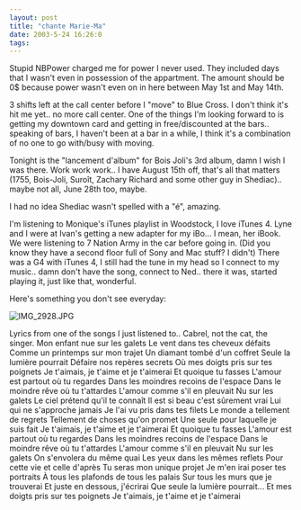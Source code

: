 ```yaml
---
layout: post
title: "chante Marie-Ma"
date: 2003-5-24 16:26:0
tags: 
---
```


Stupid NBPower charged me for power I never used. They included days that I wasn't even in possession of the appartment. The amount should be 0$ because power wasn't even on in here between May 1st and May 14th.

3 shifts left at the call center before I "move" to Blue Cross. I don't think it's hit me yet.. no more call center. One of the things I'm looking forward to is getting my downtown card and getting in free/discounted at the bars.. speaking of bars, I haven't been at a bar in a while, I think it's a combination of no one to go with/busy with moving.

Tonight is the "lancement d'album" for Bois Joli's 3rd album, damn I wish I was there. Work work work.. I have August 15th off, that's all that matters (1755, Bois-Joli, Suroît, Zachary Richard and some other guy in Shediac).. maybe not all, June 28th too, maybe.

I had no idea Shediac wasn't spelled with a "é", amazing.

I'm listening to Monique's iTunes playlist in Woodstock, I love iTunes 4. Lyne and I were at Ivan's getting a new adapter for my iBo... I mean, her iBook. We were listening to 7 Nation Army in the car before going in. (Did you know they have a second floor full of Sony and Mac stuff? I didn't) There was a G4 with iTunes 4, I still had the tune in my head so I connect to my music.. damn don't have the song, connect to Ned.. there it was, started playing it, just like that, wonderful.

Here's something you don't see everyday:





![IMG_2928.JPG][1]








Lyrics from one of the songs I just listened to.. Cabrel, not the cat, the singer.
Mon enfant nue sur les galets
Le vent dans tes cheveux défaits
Comme un printemps sur mon trajet
Un diamant tombé d'un coffret
Seule la lumière pourrait
Défaire nos repères secrets
Où mes doigts pris sur tes poignets
Je t'aimais, je t'aime et je t'aimerai
Et quoique tu fasses
L'amour est partout où tu regardes
Dans les moindres recoins de l'espace
Dans le moindre rêve où tu t'attardes
L'amour comme s'il en pleuvait
Nu sur les galets
Le ciel prétend qu'il te connaît
Il est si beau c'est sûrement vrai
Lui qui ne s'approche jamais
Je l'ai vu pris dans tes filets
Le monde a tellement de regrets
Tellement de choses qu'on promet
Une seule pour laquelle je suis fait
Je t'aimais, je t'aime et je t'aimerai
Et quoique tu fasses
L'amour est partout où tu regardes
Dans les moindres recoins de l'espace
Dans le moindre rêve où tu t'attardes
L'amour comme s'il en pleuvait
Nu sur les galets
On s'envolera du même quai
Les yeux dans les mêmes reflets
Pour cette vie et celle d'après
Tu seras mon unique projet
Je m'en irai poser tes portraits
À tous les plafonds de tous les palais
Sur tous les murs que je trouverai
Et juste en dessous, j'écrirai
Que seule la lumière pourrait...
Et mes doigts pris sur tes poignets
Je t'aimais, je t'aime et je t'aimerai

   [1]: http://4.bp.blogspot.com/-fhgyuSADRgY/Tn0PvattpiI/AAAAAAAAAHg/6s2SJC8vuho/s320/IMG_2928.JPG
